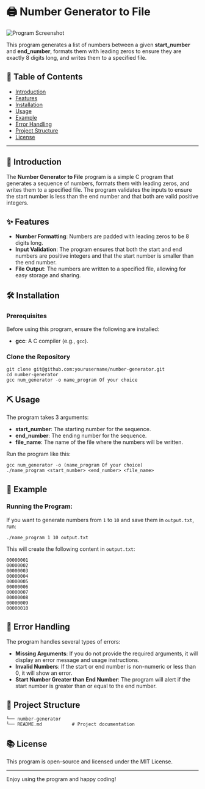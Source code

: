 <!DOCTYPE html>
<html lang="en">
<head>
  <meta charset="UTF-8">
  <meta name="viewport" content="width=device-width, initial-scale=1.0">
  <title>Number Generator to File</title>
</head>
<body>
  <h1>🖨️ Number Generator to File</h1>

  <img src="assets/number_generator_image.png" alt="Program Screenshot" />

  <p>This program generates a list of numbers between a given <strong>start_number</strong> and <strong>end_number</strong>, formats them with leading zeros to ensure they are exactly 8 digits long, and writes them to a specified file.</p>

  <h2>📜 Table of Contents</h2>
  <ul>
    <li><a href="#introduction">Introduction</a></li>
    <li><a href="#features">Features</a></li>
    <li><a href="#installation">Installation</a></li>
    <li><a href="#usage">Usage</a></li>
    <li><a href="#example">Example</a></li>
    <li><a href="#error-handling">Error Handling</a></li>
    <li><a href="#project-structure">Project Structure</a></li>
    <li><a href="#license">License</a></li>
  </ul>

  <hr />

  <h2 id="introduction">🌟 Introduction</h2>
  <p>The <strong>Number Generator to File</strong> program is a simple C program that generates a sequence of numbers, formats them with leading zeros, and writes them to a specified file. The program validates the inputs to ensure the start number is less than the end number and that both are valid positive integers.</p>

  <h2 id="features">✨ Features</h2>
  <ul>
    <li><strong>Number Formatting</strong>: Numbers are padded with leading zeros to be 8 digits long.</li>
    <li><strong>Input Validation</strong>: The program ensures that both the start and end numbers are positive integers and that the start number is smaller than the end number.</li>
    <li><strong>File Output</strong>: The numbers are written to a specified file, allowing for easy storage and sharing.</li>
  </ul>

  <h2 id="installation">🛠 Installation</h2>
  <h3>Prerequisites</h3>
  <p>Before using this program, ensure the following are installed:</p>
  <ul>
    <li><strong>gcc</strong>: A C compiler (e.g., <code>gcc</code>).</li>
  </ul>

  <h3>Clone the Repository</h3>
  <pre><code>git clone git@github.com:yourusername/number-generator.git
cd number-generator
gcc num_generator -o name_program Of your choice</code></pre>

  <h2 id="usage">⛏ Usage</h2>
  <p>The program takes 3 arguments:</p>
  <ul>
    <li><strong>start_number</strong>: The starting number for the sequence.</li>
    <li><strong>end_number</strong>: The ending number for the sequence.</li>
    <li><strong>file_name</strong>: The name of the file where the numbers will be written.</li>
  </ul>
  <p>Run the program like this:</p>
  <pre><code>gcc num_generator -o (name_program Of your choice)
./name_program &lt;start_number&gt; &lt;end_number&gt; &lt;file_name&gt;</code></pre>

  <h2 id="example">📝 Example</h2>
  <h3>Running the Program:</h3>
  <p>If you want to generate numbers from <code>1</code> to <code>10</code> and save them in <code>output.txt</code>, run:</p>
  <pre><code>./name_program 1 10 output.txt</code></pre>
  <p>This will create the following content in <code>output.txt</code>:</p>
  <pre><code>00000001
00000002
00000003
00000004
00000005
00000006
00000007
00000008
00000009
00000010</code></pre>

  <h2 id="error-handling">🚨 Error Handling</h2>
  <p>The program handles several types of errors:</p>
  <ul>
    <li><strong>Missing Arguments</strong>: If you do not provide the required arguments, it will display an error message and usage instructions.</li>
    <li><strong>Invalid Numbers</strong>: If the start or end number is non-numeric or less than 0, it will show an error.</li>
    <li><strong>Start Number Greater than End Number</strong>: The program will alert if the start number is greater than or equal to the end number.</li>
  </ul>

  <h2 id="project-structure">📁 Project Structure</h2>
  <pre><code>└── number-generator
└── README.md           # Project documentation</code></pre>

  <h2 id="license">📚 License</h2>
  <p>This program is open-source and licensed under the MIT License.</p>

  <hr />

  <p>Enjoy using the program and happy coding!</p>
</body>
</html>
